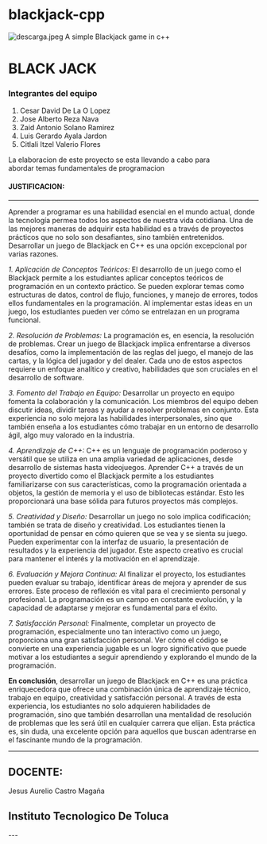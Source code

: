 # blackjack-cpp

![descarga.jpeg](..%2F..%2FOneDrive%2FIm%C3%A1genes%2FSaved%20Pictures%2Fdescarga.jpeg)
A simple Blackjack game in c++
<h1>BLACK JACK</h1>
<h3>Integrantes del equipo</h3>
<ol>
    <li>Cesar David De La O Lopez</li>
    <li>Jose Alberto Reza Nava</li>
    <li>Zaid Antonio Solano Ramirez</li>
    <li>Luis Gerardo Ayala Jardon</li>
    <li>Citlali Itzel Valerio Flores</li>
</ol>
La elaboracion de este proyecto se esta llevando a cabo para<br> 
abordar temas fundamentales de programacion
<br>
<h4>JUSTIFICACION:</h4>

---


Aprender a programar es una habilidad esencial en el mundo actual, donde la tecnología permea todos los aspectos de nuestra vida cotidiana. Una de las mejores maneras de adquirir esta habilidad es a través de proyectos prácticos que no solo son desafiantes, sino también entretenidos. Desarrollar un juego de Blackjack en C++ es una opción excepcional por varias razones.

*1. Aplicación de Conceptos Teóricos:*
El desarrollo de un juego como el Blackjack permite a los estudiantes aplicar conceptos teóricos de programación en un contexto práctico. Se pueden explorar temas como estructuras de datos, control de flujo, funciones, y manejo de errores, todos ellos fundamentales en la programación. Al implementar estas ideas en un juego, los estudiantes pueden ver cómo se entrelazan en un programa funcional.

*2. Resolución de Problemas:*
La programación es, en esencia, la resolución de problemas. Crear un juego de Blackjack implica enfrentarse a diversos desafíos, como la implementación de las reglas del juego, el manejo de las cartas, y la lógica del jugador y del dealer. Cada uno de estos aspectos requiere un enfoque analítico y creativo, habilidades que son cruciales en el desarrollo de software.

*3. Fomento del Trabajo en Equipo:*
Desarrollar un proyecto en equipo fomenta la colaboración y la comunicación. Los miembros del equipo deben discutir ideas, dividir tareas y ayudar a resolver problemas en conjunto. Esta experiencia no solo mejora las habilidades interpersonales, sino que también enseña a los estudiantes cómo trabajar en un entorno de desarrollo ágil, algo muy valorado en la industria.

*4. Aprendizaje de C++:*
C++ es un lenguaje de programación poderoso y versátil que se utiliza en una amplia variedad de aplicaciones, desde desarrollo de sistemas hasta videojuegos. Aprender C++ a través de un proyecto divertido como el Blackjack permite a los estudiantes familiarizarse con sus características, como la programación orientada a objetos, la gestión de memoria y el uso de bibliotecas estándar. Esto les proporcionará una base sólida para futuros proyectos más complejos.

*5. Creatividad y Diseño:*
Desarrollar un juego no solo implica codificación; también se trata de diseño y creatividad. Los estudiantes tienen la oportunidad de pensar en cómo quieren que se vea y se sienta su juego. Pueden experimentar con la interfaz de usuario, la presentación de resultados y la experiencia del jugador. Este aspecto creativo es crucial para mantener el interés y la motivación en el aprendizaje.

*6. Evaluación y Mejora Continua:*
Al finalizar el proyecto, los estudiantes pueden evaluar su trabajo, identificar áreas de mejora y aprender de sus errores. Este proceso de reflexión es vital para el crecimiento personal y profesional. La programación es un campo en constante evolución, y la capacidad de adaptarse y mejorar es fundamental para el éxito.

*7. Satisfacción Personal:*
Finalmente, completar un proyecto de programación, especialmente uno tan interactivo como un juego, proporciona una gran satisfacción personal. Ver cómo el código se convierte en una experiencia jugable es un logro significativo que puede motivar a los estudiantes a seguir aprendiendo y explorando el mundo de la programación.

<strong >En conclusión</strong>, desarrollar un juego de Blackjack en C++ es una práctica enriquecedora que ofrece una combinación única de aprendizaje técnico, trabajo en equipo, creatividad y satisfacción personal. A través de esta experiencia, los estudiantes no solo adquieren habilidades de programación, sino que también desarrollan una mentalidad de resolución de problemas que les será útil en cualquier carrera que elijan. Esta práctica es, sin duda, una excelente opción para aquellos que buscan adentrarse en el fascinante mundo de la programación.

--- 
<h2><Strong>DOCENTE:</Strong></h2> Jesus Aurelio Castro Magaña <br>
<h2><Strong>Instituto Tecnologico De Toluca</Strong></h2>
---



